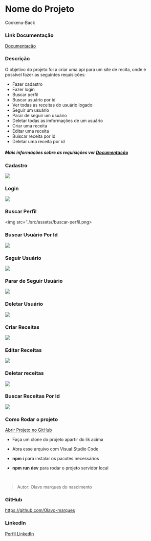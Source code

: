 # Nome do Projeto

Cookenu-Back

### Link Documentação

[Documentação](https://documenter.getpostman.com/view/21555844/2s7YtNnGcp)

### Descrição

O objetivo do projeto foi a criar uma api para um site de recita, onde é possível fazer as seguintes requisições:

- Fazer cadastro
- Fazer login
- Buscar perfil
- Buscar usuário por id
- Ver todas as receitas do usuário logado
- Seguir um usuário
- Parar de seguir um usuário
- Deletar todas as imformações de um usuário
- Criar uma receita
- Editar uma receita
- Buiscar receita por id
- Deletar uma receita por id

##### Mais informações sobre as requisições ver [Documentação](https://documenter.getpostman.com/view/21555844/2s7YtNnGcp)

### Cadastro

<img src="./src/assets/cadastro.png">

### Login

<img src="./src/assets/login.png">

### Buscar Perfil

<img src="./src/assets//buscar-perfil.png>

### Buscar Usuário Por Id

<img src="./src/assets/buscar-usuario-id.png">

### Seguir Usuário

<img src="./src/assets/seguir-usuario.png">

### Parar de Seguir Usuário

<img src="./src/assets/parar-de-seguir.png">

### Deletar Usuário

<img src="./src/assets/deletar-usuario.png">

### Criar Receitas

<img src="./src/assets/criar-receita.png">

### Editar Receitas

<img src="./src/assets/editar-receita.png">

### Deletar receitas

<img src="./src/assets/deletar-receita.png">

### Buscar Receitas Por Id

<img src="./src/assets/cadastro.png">

### Como Rodar o projeto

[Abrir Projeto no GitHub](https://github.com/future4code/alves-Olavo-Nascimento/pull/66)

- Faça um clone do projeto apartir do lik acima

- Abra esse arquivo com Visual Studio Code

- **npm i** para instalar os pacotes necessários

- **npm run dev** para rodar o projeto servidor local

</br>

>Autor: Olavo marques do nascimento

### GitHub

<https://github.com/Olavo-marques>

### LinkedIn

[Perfil LinkedIn](https://www.linkedin.com/in/olavo-marques-6421ab123)
